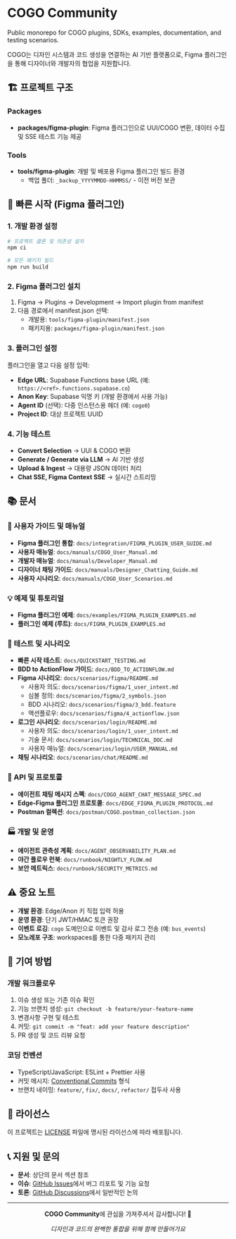 # COGO Community

Public monorepo for COGO plugins, SDKs, examples, documentation, and testing scenarios.

COGO는 디자인 시스템과 코드 생성을 연결하는 AI 기반 플랫폼으로, Figma 플러그인을 통해 디자이너와 개발자의 협업을 지원합니다.

## 🏗️ 프로젝트 구조

### Packages
- **packages/figma-plugin**: Figma 플러그인으로 UUI/COGO 변환, 데이터 수집 및 SSE 테스트 기능 제공

### Tools
- **tools/figma-plugin**: 개발 및 배포용 Figma 플러그인 빌드 환경
  - 백업 폴더: `_backup_YYYYMMDD-HHMMSS/` - 이전 버전 보관

## 🚀 빠른 시작 (Figma 플러그인)

### 1. 개발 환경 설정
```bash
# 프로젝트 클론 및 의존성 설치
npm ci

# 모든 패키지 빌드
npm run build
```

### 2. Figma 플러그인 설치
1. Figma → Plugins → Development → Import plugin from manifest
2. 다음 경로에서 manifest.json 선택:
   - 개발용: `tools/figma-plugin/manifest.json`
   - 패키지용: `packages/figma-plugin/manifest.json`

### 3. 플러그인 설정
플러그인을 열고 다음 설정 입력:
- **Edge URL**: Supabase Functions base URL (예: `https://<ref>.functions.supabase.co`)
- **Anon Key**: Supabase 익명 키 (개발 환경에서 사용 가능)
- **Agent ID** (선택): 다중 인스턴스용 헤더 (예: `cogo0`)
- **Project ID**: 대상 프로젝트 UUID

### 4. 기능 테스트
- **Convert Selection** → UUI & COGO 변환
- **Generate / Generate via LLM** → AI 기반 생성
- **Upload & Ingest** → 대용량 JSON 데이터 처리
- **Chat SSE, Figma Context SSE** → 실시간 스트리밍

## 📚 문서

### 🔧 사용자 가이드 및 매뉴얼
- **Figma 플러그인 통합**: `docs/integration/FIGMA_PLUGIN_USER_GUIDE.md`
- **사용자 매뉴얼**: `docs/manuals/COGO_User_Manual.md`
- **개발자 매뉴얼**: `docs/manuals/Developer_Manual.md`
- **디자이너 채팅 가이드**: `docs/manuals/Designer_Chatting_Guide.md`
- **사용자 시나리오**: `docs/manuals/COGO_User_Scenarios.md`

### 💡 예제 및 튜토리얼
- **Figma 플러그인 예제**: `docs/examples/FIGMA_PLUGIN_EXAMPLES.md`
- **플러그인 예제 (루트)**: `docs/FIGMA_PLUGIN_EXAMPLES.md`

### 🧪 테스트 및 시나리오
- **빠른 시작 테스트**: `docs/QUICKSTART_TESTING.md`
- **BDD to ActionFlow 가이드**: `docs/BDD_TO_ACTIONFLOW.md`
- **Figma 시나리오**: `docs/scenarios/figma/README.md`
  - 사용자 의도: `docs/scenarios/figma/1_user_intent.md`
  - 심볼 정의: `docs/scenarios/figma/2_symbols.json`
  - BDD 시나리오: `docs/scenarios/figma/3_bdd.feature`
  - 액션플로우: `docs/scenarios/figma/4_actionflow.json`
- **로그인 시나리오**: `docs/scenarios/login/README.md`
  - 사용자 의도: `docs/scenarios/login/1_user_intent.md`
  - 기술 문서: `docs/scenarios/login/TECHNICAL_DOC.md`
  - 사용자 매뉴얼: `docs/scenarios/login/USER_MANUAL.md`
- **채팅 시나리오**: `docs/scenarios/chat/README.md`

### 🔌 API 및 프로토콜
- **에이전트 채팅 메시지 스펙**: `docs/COGO_AGENT_CHAT_MESSAGE_SPEC.md`
- **Edge-Figma 플러그인 프로토콜**: `docs/EDGE_FIGMA_PLUGIN_PROTOCOL.md`
- **Postman 컬렉션**: `docs/postman/COGO.postman_collection.json`

### 🏭 개발 및 운영
- **에이전트 관측성 계획**: `docs/AGENT_OBSERVABILITY_PLAN.md`
- **야간 플로우 런북**: `docs/runbook/NIGHTLY_FLOW.md`
- **보안 메트릭스**: `docs/runbook/SECURITY_METRICS.md`

## ⚠️ 중요 노트
- **개발 환경**: Edge/Anon 키 직접 입력 허용
- **운영 환경**: 단기 JWT/HMAC 토큰 권장
- **이벤트 로깅**: `cogo` 도메인으로 이벤트 및 감사 로그 전송 (예: `bus_events`)
- **모노레포 구조**: workspaces를 통한 다중 패키지 관리

## 🤝 기여 방법

### 개발 워크플로우
1. 이슈 생성 또는 기존 이슈 확인
2. 기능 브랜치 생성: `git checkout -b feature/your-feature-name`
3. 변경사항 구현 및 테스트
4. 커밋: `git commit -m "feat: add your feature description"`
5. PR 생성 및 코드 리뷰 요청

### 코딩 컨벤션
- TypeScript/JavaScript: ESLint + Prettier 사용
- 커밋 메시지: [Conventional Commits](https://conventionalcommits.org/) 형식
- 브랜치 네이밍: `feature/`, `fix/`, `docs/`, `refactor/` 접두사 사용

## 📄 라이선스

이 프로젝트는 [LICENSE](LICENSE) 파일에 명시된 라이선스에 따라 배포됩니다.

## 📞 지원 및 문의

- **문서**: 상단의 문서 섹션 참조
- **이슈**: [GitHub Issues](../../issues)에서 버그 리포트 및 기능 요청
- **토론**: [GitHub Discussions](../../discussions)에서 일반적인 논의

---

<div align="center">

**COGO Community**에 관심을 가져주셔서 감사합니다! 🚀

*디자인과 코드의 완벽한 통합을 위해 함께 만들어가요*

</div>

